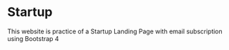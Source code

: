 # Startup
This website is practice of a Startup Landing Page with email subscription using Bootstrap 4

